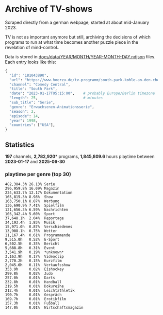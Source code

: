 # Archive of TV-shows

Scraped directly from a german webpage, started at about mid-January 2023.

TV is not as important anymore but still, archiving the decisions of which programs to run at what time
becomes another puzzle piece in the revelation of mind-control.. 

Data is stored in [docs/data/YEAR/MONTH/YEAR-MONTH-DAY.ndjson](docs/data/) files. 
Each entry looks like this:

```python
{
  "id": "181043890", 
  "url": "https://www.hoerzu.de/tv-programm/south-park-kohle-an-den-chefkoch/bid_181043890/", 
  "channel": "Comedy Central", 
  "title": "South Park", 
  "date": "2023-01-17T05:15:00",    # probably Europe/Berlin timezone 
  "length": 25,                     # minutes 
  "sub_title": "Serie", 
  "genre": "Erwachsenen-Animationsserie", 
  "season": 2, 
  "episode": 14, 
  "year": 1998, 
  "countries": ["USA"],
}
```

## Statistics

**197** channels, **2,782,920*** programs, **1,845,809.6** hours playtime between **2023-01-17** and **2025-06-30**


### playtime per genre (top 30)

    482,384.3h 26.13% Serie
    296,959.8h 16.09% Magazin
    224,633.7h 12.17% Dokumentation
    165,815.3h 8.98%  Show
    163,750.1h 8.87%  Werbung
    136,690.9h 7.41%  Spielfilm
    121,656.3h 6.59%  Nachrichten
    103,342.4h 5.60%  Sport
    37,648.1h  2.04%  Reportage
    34,193.4h  1.85%  Musik
    15,971.0h  0.87%  Verschiedenes
    13,908.1h  0.75%  Wetter
    11,167.4h  0.61%  Programmende
    9,515.0h   0.52%  E-Sport
    6,502.5h   0.35%  Bericht
    5,688.8h   0.31%  Event
    3,541.9h   0.19%  *unknown*
    3,163.9h   0.17%  Videoclip
    2,770.2h   0.15%  Kurzfilm
    2,045.6h   0.11%  Verkaufsshow
    353.9h     0.02%  Eishockey
    299.8h     0.02%  Judo
    257.0h     0.01%  Darts
    232.8h     0.01%  Handball
    219.5h     0.01%  Dokureihe
    212.4h     0.01%  Leichtathletik
    190.7h     0.01%  Gespräch
    169.7h     0.01%  Erotikfilm
    157.3h     0.01%  Fußball
    147.0h     0.01%  Wirtschaftsmagazin
